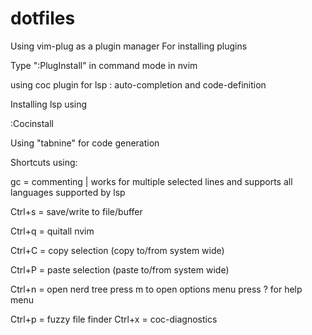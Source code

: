 # dotfiles

Using vim-plug as a plugin manager
For installing plugins


 Type ":PlugInstall" in command mode in nvim


    
using coc plugin for lsp : auto-completion and code-definition


Installing lsp using

 
   :Cocinstall <package name>

Using "tabnine" for code generation 



Shortcuts using:

gc = commenting | works for multiple selected lines and supports all languages supported by lsp

Ctrl+s = save/write to file/buffer

Ctrl+q = quitall nvim

Ctrl+C = copy selection (copy to/from system wide)

Ctrl+P = paste selection (paste to/from system wide)

Ctrl+n = open nerd tree
            press m to open options menu 
            press ? for help menu

Ctrl+p = fuzzy file finder
Ctrl+x = coc-diagnostics
 
